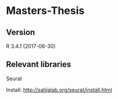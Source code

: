# Masters-Thesis

Version
-------
R 3.4.1 (2017-06-30)


Relevant libraries
------------------
Seurat  

Install: 
http://satijalab.org/seurat/install.html


 
